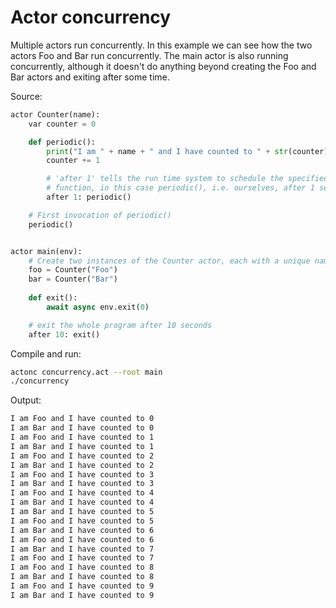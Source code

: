 # Actor concurrency

Multiple actors run concurrently. In this example we can see how the two actors Foo and Bar run concurrently. The main actor is also running concurrently, although it doesn't do anything beyond creating the Foo and Bar actors and exiting after some time.

Source:
```python
actor Counter(name):
    var counter = 0

    def periodic():
        print("I am " + name + " and I have counted to " + str(counter))
        counter += 1

        # 'after 1' tells the run time system to schedule the specified
        # function, in this case periodic(), i.e. ourselves, after 1 second
        after 1: periodic()

    # First invocation of periodic()
    periodic()


actor main(env):
    # Create two instances of the Counter actor, each with a unique name
    foo = Counter("Foo")
    bar = Counter("Bar")
    
    def exit():
        await async env.exit(0)

    # exit the whole program after 10 seconds
    after 10: exit()
```

Compile and run:
```sh
actonc concurrency.act --root main
./concurrency
```

Output:
```sh
I am Foo and I have counted to 0
I am Bar and I have counted to 0
I am Foo and I have counted to 1
I am Bar and I have counted to 1
I am Foo and I have counted to 2
I am Bar and I have counted to 2
I am Foo and I have counted to 3
I am Bar and I have counted to 3
I am Foo and I have counted to 4
I am Bar and I have counted to 4
I am Bar and I have counted to 5
I am Foo and I have counted to 5
I am Bar and I have counted to 6
I am Foo and I have counted to 6
I am Bar and I have counted to 7
I am Foo and I have counted to 7
I am Foo and I have counted to 8
I am Bar and I have counted to 8
I am Foo and I have counted to 9
I am Bar and I have counted to 9
```
